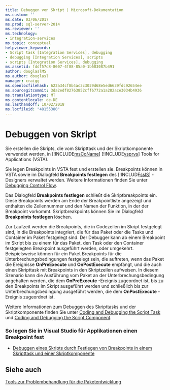 ```yaml
---
title: Debuggen von Skript | Microsoft-Dokumentation
ms.custom: ''
ms.date: 03/06/2017
ms.prod: sql-server-2014
ms.reviewer: ''
ms.technology:
- integration-services
ms.topic: conceptual
helpviewer_keywords:
- Script task [Integration Services], debugging
- debugging [Integration Services], scripts
- scripts [Integration Services], debugging
ms.assetid: fddf57d8-8607-4f88-85a0-1b683087b491
author: douglaslMS
ms.author: douglasl
manager: craigg
ms.openlocfilehash: 622a34cf8b4ac3c3029d68e5ed6639fdc92654ee
ms.sourcegitcommit: 3da2edf82763852cff6772a1a282ace3034b4936
ms.translationtype: MT
ms.contentlocale: de-DE
ms.lasthandoff: 10/02/2018
ms.locfileid: "48155380"
---
```

# <a name="debugging-script"></a>Debuggen von Skript
  Sie erstellen die Skripts, die vom Skripttask und der Skriptkomponente verwendet werden, in [!INCLUDE[msCoName](../../includes/msconame-md.md)] [!INCLUDE[vsprvs](../../includes/vsprvs-md.md)] Tools for Applications (VSTA).  
  
 Sie legen Breakpoints in VSTA fest und erstellen sie. Breakpoints können in VSTA sowie im Dialogfeld **Breakpoints festlegen** des [!INCLUDE[ssIS](../../includes/ssis-md.md)] -Designers verwaltet werden. Weitere Informationen finden Sie unter [Debugging Control Flow](debugging-control-flow.md).  
  
 Das Dialogfeld **Breakpoints festlegen** schließt die Skriptbreakpoints ein. Diese Breakpoints werden am Ende der Breakpointliste angezeigt und enthalten die Zeilennummer und den Namen der Funktion, in der der Breakpoint vorkommt. Skriptbreakpoints können Sie im Dialogfeld **Breakpoints festlegen** löschen.  
  
 Zur Laufzeit werden die Breakpoints, die in Codezeilen im Skript festgelegt sind, in die Breakpoints integriert, die für das Paket oder die Tasks und Container im Paket festgelegt sind. Der Debugger kann ab einem Breakpoint im Skript bis zu einem für das Paket, den Task oder den Container festgelegten Breakpoint ausgeführt werden, oder umgekehrt. Beispielsweise können für ein Paket Breakpoints für die Unterbrechungsbedingungen festgelegt sein, die auftreten, wenn das Paket die Ereignisse **OnPreExecute** und **OnPostExecute** empfängt, und die auch einen Skripttask mit Breakpoints in den Skriptzeilen aufweisen. In diesem Szenario kann die Ausführung vom Paket an der Unterbrechungsbedingung angehalten werden, die dem **OnPreExecute** -Ereignis zugeordnet ist, bis zu den Breakpoints im Skript ausgeführt werden und schließlich bis zur Unterbrechungsbedingung ausgeführt werden, die dem **OnPostExecute** -Ereignis zugeordnet ist.  
  
 Weitere Informationen zum Debuggen des Skripttasks und der Skriptkomponente finden Sie unter [Coding and Debugging the Script Task](../extending-packages-scripting/task/coding-and-debugging-the-script-task.md) und [Coding and Debugging the Script Component](../extending-packages-scripting/data-flow-script-component/coding-and-debugging-the-script-component.md).  
  
### <a name="to-set-a-breakpoint-in-visual-studio-for-applications"></a>So legen Sie in Visual Studio für Applikationen einen Breakpoint fest  
  
-   [Debuggen eines Skripts durch Festlegen von Breakpoints in einem Skripttask und einer Skriptkomponente](../extending-packages-scripting/debug-a-script-by-setting-breakpoints-in-a-script-task-and-script-component.md)  
  
## <a name="see-also"></a>Siehe auch  
 [Tools zur Problembehandlung für die Paketentwicklung](troubleshooting-tools-for-package-development.md)  
  
  
